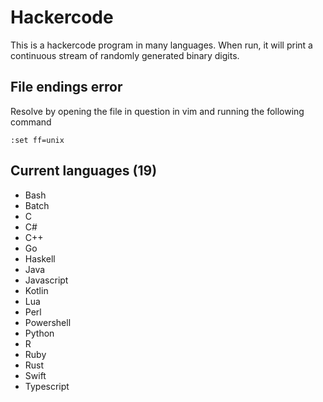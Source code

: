 # Hackercode

This is a hackercode program in many languages. When run, it will print a continuous stream of randomly generated binary digits.

## File endings error

Resolve by opening the file in question in vim and running the following command

```vim
:set ff=unix
```

## Current languages (19)

- Bash
- Batch
- C
- C#
- C++
- Go
- Haskell
- Java
- Javascript
- Kotlin
- Lua
- Perl
- Powershell
- Python
- R
- Ruby
- Rust
- Swift
- Typescript
